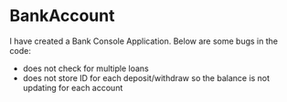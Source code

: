 # BankAccount
I have created a Bank Console Application.
Below are some bugs in the code:
- does not check for multiple loans
- does not store ID for each deposit/withdraw so the balance is not updating 
  for each account
